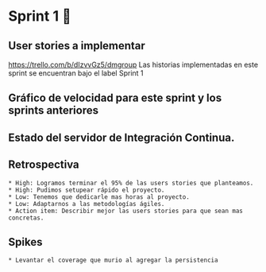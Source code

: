 # Sprint 1 :ocean:

## User stories a implementar
   https://trello.com/b/dIzvvGz5/dmgroup
   Las historias implementadas en este sprint se encuentran bajo el label Sprint 1

## Gráfico de velocidad para este sprint y los sprints anteriores

## Estado del servidor de Integración Continua. 

## Retrospectiva
    * High: Logramos terminar el 95% de las users stories que planteamos.
    * High: Pudimos setupear rápido el proyecto.
    * Low: Tenemos que dedicarle mas horas al proyecto.
    * Low: Adaptarnos a las metodologías ágiles.
    * Action item: Describir mejor las users stories para que sean mas concretas.
   
    
## Spikes
    * Levantar el coverage que murio al agregar la persistencia 
    
